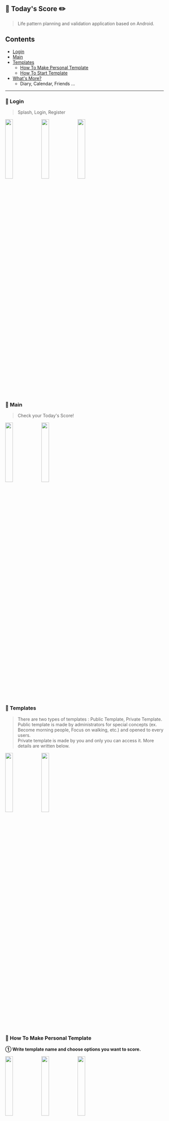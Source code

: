## 💯 Today's Score ✏️
> Life pattern planning and validation application based on Android.

## Contents
  * [Login](#-login)
  * [Main](#-main)
  * [Templates](#-templates)
     * [How To Make Personal Template](#-how-to-make-personal-template)
     * [How To Start Template](#-how-to-start-template)
  * [What's More?](#-what-is-more)
     * Diary, Calendar, Friends ... 

---

### 📝 Login
> Splash, Login, Register
<div>
 <img width="22%" src="https://user-images.githubusercontent.com/59340911/126829453-0343c187-8ec6-4787-a76f-d03403cf8eb7.png">
 <img width="22%" src="https://user-images.githubusercontent.com/59340911/126829428-d60c4861-e43e-40ba-a9ae-09291b09f3c2.png">
 <img width="22%" src="https://user-images.githubusercontent.com/59340911/126829445-8210f8b7-9c58-413c-828f-b1f0c6f24bee.png">
</div><br>

### 📝 Main
> Check your Today's Score!
<div>
 <img width="22%" src="https://user-images.githubusercontent.com/59340911/126829806-43d37390-59dd-47d5-b58a-cdf7c1742772.png">
 <img width="22%" src="https://user-images.githubusercontent.com/59340911/126831887-cfddfebb-63b6-4b52-9959-5019277ceb61.png">
</div><br>


### 📝 Templates
> There are two types of templates : Public Template, Private Template.  
> Public template is made by administrators for special concepts (ex. Become morning people, Focus on walking, etc.) and opened to every users.  
> Private template is made by you and only you can access it. More details are written below.
<div>
 <img width="22%" src="https://user-images.githubusercontent.com/59340911/126830053-d94eb7c7-f078-4817-b7e6-14bff310fff4.png">
 <img width="22%" src="https://user-images.githubusercontent.com/59340911/126830057-530ab9c5-1f09-44e1-9047-75a1debfbc76.png">
</div><br>

### 📝 How To Make Personal Template
**① Write template name and choose options you want to score.**  
<div>
 <img width="22%" src="https://user-images.githubusercontent.com/59340911/126830388-5f6b51c9-093e-451c-81c2-89415f865089.png">
 <img width="22%" src="https://user-images.githubusercontent.com/59340911/126830379-70b8b3b1-e9ca-4ba7-82de-fb4f475baf65.png">
 <img width="22%" src="https://user-images.githubusercontent.com/59340911/126830396-75ea83cc-c85b-47f7-8e00-377f5b931a59.png">
</div><br>

**② Set details for each options!**
<div>
 <img width="22%" src="https://user-images.githubusercontent.com/59340911/126830566-7289ea32-13f8-4252-b359-0524a23342a7.png">
 <img width="22%" src="https://user-images.githubusercontent.com/59340911/126830583-1f577d43-6e60-496a-9d6e-0a070c96b928.png">
 <img width="22%" src="https://user-images.githubusercontent.com/59340911/126830596-1f6d3a83-0bbc-4abb-9e58-42b19d84c615.png">
 <img width="22%" src="https://user-images.githubusercontent.com/59340911/126830601-619e65f5-9ba8-40a6-a4fe-3b185b4b214c.png">
</div>
<div>
 <img width="22%" src="https://user-images.githubusercontent.com/59340911/126830604-0970636b-4dcd-425f-8f5d-66cdd18681c6.png">
 <img width="22%" src="https://user-images.githubusercontent.com/59340911/126830610-adf45a7a-ef43-497c-944d-1ddef93a8703.png">
 <img width="22%" src="https://user-images.githubusercontent.com/59340911/126830623-8ca2820e-c3a6-49b5-98af-ef6c15a08245.png">
 <img width="22%" src="https://user-images.githubusercontent.com/59340911/126830630-646931b3-6707-41b9-a37e-d3df13ff4b4d.png">
</div><br>

### 📝 How To Start Template
<div>
 <img width="22%" src="https://user-images.githubusercontent.com/59340911/126832402-99e56027-7695-4d1e-b410-f74503c44a53.png">
 <img width="22%" src="https://user-images.githubusercontent.com/59340911/126832418-41220b33-5ce7-40b5-a0de-0bea0c25c1c0.png">
 <img width="22%" src="https://user-images.githubusercontent.com/59340911/126832427-87d804db-42e7-43d8-a46c-6104ceb309d8.png">
 <img width="22%" src="https://user-images.githubusercontent.com/59340911/126832431-ba3e7e8e-90a2-4e45-92df-b3c82d0d4fe4.png">
</div><br>


### 📝 What Is More
**① Diary**
<div>
 <img width="22%" src="https://user-images.githubusercontent.com/59340911/126831641-bf2fc752-e613-44b2-ba07-3975e1b4b813.png">
 <img width="22%" src="https://user-images.githubusercontent.com/59340911/126831638-1f781f3b-f932-4680-9431-f3eb60a19252.png">
</div><br>

**② Calendar**
<div>
 <img width="22%" src="https://user-images.githubusercontent.com/59340911/126831976-427cbc6d-f2d9-464e-bcee-c8de04292c13.png">
 <img width="22%" src="https://user-images.githubusercontent.com/59340911/126831995-9ec9963b-2d7e-461f-b99b-3c8bd1a6347c.png">
 <img width="22%" src="https://user-images.githubusercontent.com/59340911/126832681-cd931b97-c005-4188-8d8f-2b081de42554.png">
</div><br>

**③ Friends**
<div>
 <img width="22%" src="https://user-images.githubusercontent.com/59340911/126832183-c24d81b9-0c43-4ef7-9f23-d965b9c28b68.png">
 <img width="22%" src="https://user-images.githubusercontent.com/59340911/126832189-4d521e87-f55c-43df-9686-9227ed8e6834.png">
</div><br>


---

### :bulb: Tech Stack
![Android Studio](https://img.shields.io/badge/-Android%20Studio-8BC14F?style=for-the-badge&logo=android&logoColor=fff)
![Node.js](https://img.shields.io/badge/-Node.js-80BD01?style=for-the-badge&logo=node.js&logoColor=fff)
![Amazon AWS](https://img.shields.io/badge/-AWS-F68D11?style=for-the-badge&logo=amazon-aws&logoColor=fff)

---

### :memo: Collaborators
:pencil2: [Suzie Oh](https://github.com/ohsuz)
> Android UI/UX Designer, Android Sub-Developer, Server Developer

:pencil2: [Yoonyoung Jang](https://github.com/jang355) 
> Android Main-Developer
